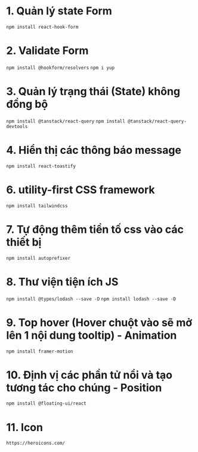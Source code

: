 # 1. Quản lý state Form

`npm install react-hook-form`

# 2. Validate Form

`npm install @hookform/resolvers`
`npm i yup`

# 3. Quản lý trạng thái (State) không đồng bộ

`npm install @tanstack/react-query`
`npm install @tanstack/react-query-devtools`

# 4. Hiển thị các thông báo message

`npm install react-toastify`

# 6. utility-first CSS framework

`npm install tailwindcss`

# 7. Tự động thêm tiền tố css vào các thiết bị

`npm install autoprefixer`

# 8. Thư viện tiện ích JS

`npm install @types/lodash --save -D`
`npm install lodash --save -D`

# 9. Top hover (Hover chuột vào sẽ mở lên 1 nội dung tooltip) - Animation

`npm install framer-motion`

# 10. Định vị các phần tử nổi và tạo tương tác cho chúng - Position

`npm install @floating-ui/react`

# 11. Icon

`https://heroicons.com/`
